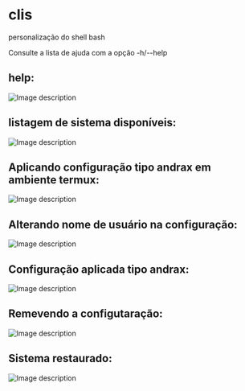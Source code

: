 # clis
personalização do shell bash

Consulte a lista de ajuda com a opçâo -h/--help

## help:
![Image description](https://github.com/Olliv3r/clis/blob/master/images/help.png)

## listagem de sistema disponíveis:
![Image description](https://github.com/Olliv3r/c\lis/blob/master/images/list.png)

## Aplicando configuração tipo andrax em ambiente termux:
![Image description](https://github.com/Olliv3r/c\lis/blob/master/images/setup.png)

## Alterando nome de usuário na configuração:
![Image description](https://github.com/Olliv3r/c\lis/blob/master/images/user.png)

## Configuração aplicada tipo andrax:
![Image description](https://github.com/Olliv3r/c\lis/blob/master/images/user_applyng.png)

## Remevendo a configutaração:
![Image description](https://github.com/Olliv3r/c\lis/blob/master/images/removing.png)

## Sistema restaurado:
![Image description](https://github.com/Olliv3r/c\lis/blob/master/images/removed.png)
